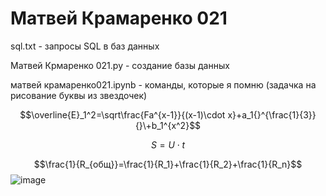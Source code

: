# Матвей Крамаренко 021

sql.txt - запросы SQL в баз данных

Матвей Крмаренко 021.py - создание базы данных 

матвей крамаренко021.ipynb - команды, которые я помню (задачка на рисование буквы из звездочек)

$$\overline{E}_1^2=\sqrt\frac{Fa^{x-1}}{(x-1)\cdot x}+a_1{}^{\frac{1}{3}}{}\+b_1^{x^2}$$

$$S=U\cdot t$$

$$\frac{1}{R_{общ}}=\frac{1}{R_1}+\frac{1}{R_2}+\frac{1}{R_n}$$
![image](https://user-images.githubusercontent.com/114472478/200513690-1379b90c-7e28-42d8-96e0-9aa1cdd20137.png)
